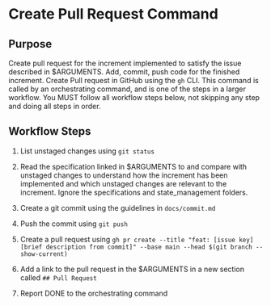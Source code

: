 # Create Pull Request Command

## Purpose

Create pull request for the increment implemented to satisfy the issue described in $ARGUMENTS.
Add, commit, push code for the finished increment. Create Pull request in GitHub using the `gh` CLI.
This command is called by an orchestrating command, and is one of the steps in a larger workflow.
You MUST follow all workflow steps below, not skipping any step and doing all steps in order.

## Workflow Steps

1. List unstaged changes using `git status`

2. Read the specification linked in $ARGUMENTS to and compare with unstaged changes to understand how the increment has been implemented and which unstaged changes are relevant to the increment. Ignore the specifications and state_management folders.

3. Create a git commit using the guidelines in `docs/commit.md`

4. Push the commit using `git push`

5. Create a pull request using `gh pr create --title "feat: [issue key] [brief description from commit]" --base main --head $(git branch --show-current)`

6. Add a link to the pull request in the $ARGUMENTS in a new section called `## Pull Request`

7. Report DONE to the orchestrating command
